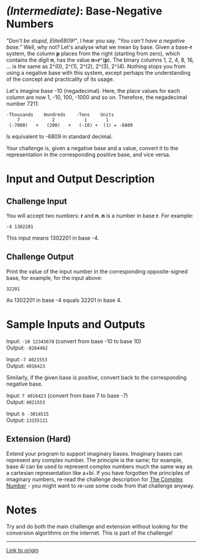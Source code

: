 # [](#IntermediateIcon) _(Intermediate)_: Base-Negative Numbers

*"Don't be stupid, Elite6809!"*, I hear you say. *"You can't have a negative base."* Well, why not? Let's analyse what we mean by base. Given a base-**r** system, the column **p** places from the right (starting from zero), which contains the digit **n**, has the value **n**×**r**^(**p**). The binary columns 1, 2, 4, 8, 16, ... is the same as 2^(0), 2^(1), 2^(2), 2^(3), 2^(4). Nothing stops you from using a negative base with this system, except perhaps the understanding of the concept and practicality of its usage.

Let's imagine base -10 (negadecimal). Here, the place values for each column are now 1, -10, 100, -1000 and so on. Therefore, the negadecimal number 7211:

    -Thousands    Hundreds    -Tens    Units
        7            2           1       1
     (-7000)   +   (200)   +   (-10) +  (1) = -6809

Is equivalent to -6809 in standard decimal.

Your challenge is, given a negative base and a value, convert it to the representation in the corresponding positive base, and vice versa.

# Input and Output Description

## Challenge Input

You will accept two numbers: **r** and **n**. **n** is a number in base **r**. For example:

    -4 1302201

This input means 1302201 in base -4.

## Challenge Output

Print the value of the input number in the corresponding opposite-signed base, for example, for the input above:

    32201

As 1302201 in base -4 equals 32201 in base 4.

# Sample Inputs and Outputs

Input: `-10 12345678` (convert from base -10 to base 10)  
Output: `-8264462`

Input:`-7 4021553`  
Output: `4016423`

Similarly, if the given base is *positive*, convert back to the corresponding negative base.

Input: `7 4016423` (convert from base 7 to base -7)  
Output: `4021553`

Input: `6 -3014515`  
Output: `13155121`

## Extension (Hard)

Extend your program to support imaginary bases. Imaginary bases can represent any complex number. The principle is the same; for example, base 4*i* can be used to represent complex numbers much the same way as a cartesian representation like a+b*i*.
If you have forgotten the principles of imaginary numbers, re-read the challenge description for [The Complex Number](/r/dailyprogrammer/comments/2nr6c4/) - you might want to re-use some code from that challenge anyway.

# Notes

Try and do both the main challenge and extension without looking for the conversion algorithms on the internet. This is part of the challenge!

---

[Link to origin](https://www.reddit.com/r/dailyprogrammer/2t3m7j)